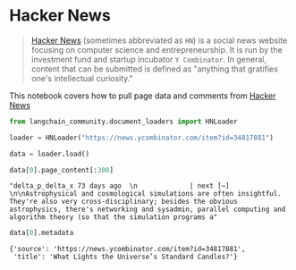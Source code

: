 # Hacker News

>[Hacker News](https://en.wikipedia.org/wiki/Hacker_News) (sometimes abbreviated as `HN`) is a social news website focusing on computer science and entrepreneurship. It is run by the investment fund and startup incubator `Y Combinator`. In general, content that can be submitted is defined as "anything that gratifies one's intellectual curiosity."

This notebook covers how to pull page data and comments from [Hacker News](https://news.ycombinator.com/)


```python
from langchain_community.document_loaders import HNLoader
```


```python
loader = HNLoader("https://news.ycombinator.com/item?id=34817881")
```


```python
data = loader.load()
```


```python
data[0].page_content[:300]
```



```output
"delta_p_delta_x 73 days ago  \n             | next [–] \n\nAstrophysical and cosmological simulations are often insightful. They're also very cross-disciplinary; besides the obvious astrophysics, there's networking and sysadmin, parallel computing and algorithm theory (so that the simulation programs a"
```



```python
data[0].metadata
```



```output
{'source': 'https://news.ycombinator.com/item?id=34817881',
 'title': 'What Lights the Universe’s Standard Candles?'}
```
